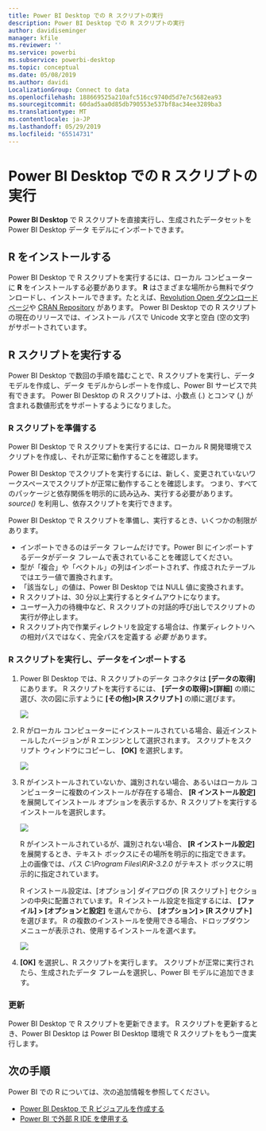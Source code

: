 ```yaml
---
title: Power BI Desktop での R スクリプトの実行
description: Power BI Desktop での R スクリプトの実行
author: davidiseminger
manager: kfile
ms.reviewer: ''
ms.service: powerbi
ms.subservice: powerbi-desktop
ms.topic: conceptual
ms.date: 05/08/2019
ms.author: davidi
LocalizationGroup: Connect to data
ms.openlocfilehash: 188669525a210afc516cc9740d5d7e7c5682ea93
ms.sourcegitcommit: 60dad5aa0d85db790553e537bf8ac34ee3289ba3
ms.translationtype: MT
ms.contentlocale: ja-JP
ms.lasthandoff: 05/29/2019
ms.locfileid: "65514731"
---
```

# <a name="run-r-scripts-in-power-bi-desktop"></a>Power BI Desktop での R スクリプトの実行
**Power BI Desktop** で R スクリプトを直接実行し、生成されたデータセットを Power BI Desktop データ モデルにインポートできます。

## <a name="install-r"></a>R をインストールする
Power BI Desktop で R スクリプトを実行するには、ローカル コンピューターに **R** をインストールする必要があります。 **R** はさまざまな場所から無料でダウンロードし、インストールできます。たとえば、[Revolution Open ダウンロード ページ](https://mran.revolutionanalytics.com/download/)や [CRAN Repository](https://cran.r-project.org/bin/windows/base/) があります。 Power BI Desktop での R スクリプトの現在のリリースでは、インストール パスで Unicode 文字と空白 (空の文字) がサポートされています。

## <a name="run-r-scripts"></a>R スクリプトを実行する
Power BI Desktop で数回の手順を踏むことで、R スクリプトを実行し、データ モデルを作成し、データ モデルからレポートを作成し、Power BI サービスで共有できます。 Power BI Desktop の R スクリプトは、小数点 (.) とコンマ (,) が含まれる数値形式をサポートするようになりました。

### <a name="prepare-an-r-script"></a>R スクリプトを準備する
Power BI Desktop で R スクリプトを実行するには、ローカル R 開発環境でスクリプトを作成し、それが正常に動作することを確認します。

Power BI Desktop でスクリプトを実行するには、新しく、変更されていないワークスペースでスクリプトが正常に動作することを確認します。 つまり、すべてのパッケージと依存関係を明示的に読み込み、実行する必要があります。 *source()* を利用し、依存スクリプトを実行できます。

Power BI Desktop で R スクリプトを準備し、実行するとき、いくつかの制限があります。

* インポートできるのはデータ フレームだけです。Power BI にインポートするデータがデータ フレームで表されていることを確認してください。
* 型が「複合」や「ベクトル」の列はインポートされず、作成されたテーブルではエラー値で置換されます。
* 「該当なし」の値は、Power BI Desktop では NULL 値に変換されます。
* R スクリプトは、30 分以上実行するとタイムアウトになります。
* ユーザー入力の待機中など、R スクリプトの対話的呼び出しでスクリプトの実行が停止します。
* R スクリプト内で作業ディレクトリを設定する場合は、作業ディレクトリへの相対パスではなく、完全パスを定義する *必要* があります。

### <a name="run-your-r-script-and-import-data"></a>R スクリプトを実行し、データをインポートする
1. Power BI Desktop では、R スクリプトのデータ コネクタは **[データの取得]** にあります。 R スクリプトを実行するには、 **[データの取得]&gt;[詳細]** の順に選び、次の図に示すように **[その他]&gt;[R スクリプト]** の順に選びます。
   
   ![](media/desktop-r-scripts/r-scripts-1.png)
2. R がローカル コンピューターにインストールされている場合、最近インストールしたバージョンが R エンジンとして選択されます。 スクリプトをスクリプト ウィンドウにコピーし、 **[OK]** を選択します。
   
   ![](media/desktop-r-scripts/r-scripts-2.png)
3. R がインストールされていないか、識別されない場合、あるいはローカル コンピューターに複数のインストールが存在する場合、 **[R インストール設定]** を展開してインストール オプションを表示するか、R スクリプトを実行するインストールを選択します。
   
   ![](media/desktop-r-scripts/r-scripts-3.png)
   
   R がインストールされているが、識別されない場合、 **[R インストール設定]** を展開するとき、テキスト ボックスにその場所を明示的に指定できます。 上の画像では、パス *C:\Program Files\R\R-3.2.0* がテキスト ボックスに明示的に指定されています。
   
   R インストール設定は、[オプション] ダイアログの [R スクリプト] セクションの中央に配置されています。 R インストール設定を指定するには、 **[ファイル] > [オプションと設定]** を選んでから、 **[オプション] > [R スクリプト]** を選びます。 R の複数のインストールを使用できる場合、ドロップダウン メニューが表示され、使用するインストールを選べます。
   
   ![](media/desktop-r-scripts/r-scripts-4.png)
4. **[OK]** を選択し、R スクリプトを実行します。 スクリプトが正常に実行されたら、生成されたデータ フレームを選択し、Power BI モデルに追加できます。

### <a name="refresh"></a>更新
Power BI Desktop で R スクリプトを更新できます。 R スクリプトを更新するとき、Power BI Desktop は Power BI Desktop 環境で R スクリプトをもう一度実行します。

## <a name="next-steps"></a>次の手順
Power BI での R については、次の追加情報を参照してください。

* [Power BI Desktop で R ビジュアルを作成する](desktop-r-visuals.md)
* [Power BI で外部 R IDE を使用する](desktop-r-ide.md)

